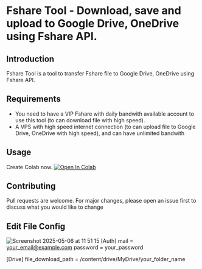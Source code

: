 # Fshare Tool - Download, save and upload to Google Drive, OneDrive using Fshare API.

## Introduction

Fshare Tool is a tool to transfer Fshare file to Google Drive, OneDrive using Fshare API.

## Requirements
- You need to have a VIP Fshare with daily bandwith available account to use this tool (to can download file with high speed).
- A VPS with high speed internet connection (to can upload file to Google Drive, OneDrive with high speed), and can have unlimited bandwith


## Usage
Create Colab now.  [![Open In Colab](https://colab.research.google.com/assets/colab-badge.svg)](https://colab.research.google.com/drive/1qtO9b-pp64DkNRox0o5dyYtxJWOgjteR)


## Contributing
Pull requests are welcome. For major changes, please open an issue first to discuss what you would like to change

## Edit File Config

![Screenshot 2025-05-06 at 11 51 15](https://github.com/user-attachments/assets/2f8e4fce-be0e-4ae9-ae0c-816fde5be894)
[Auth]
mail = your_email@example.com
password = your_password

[Drive]
file_download_path = /content/drive/MyDrive/your_folder_name
